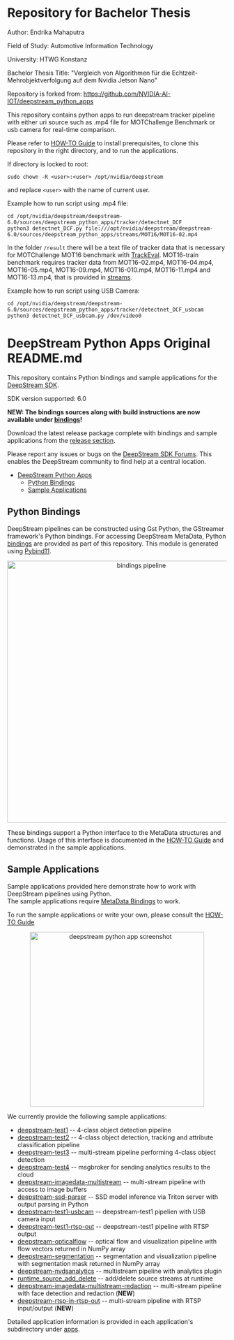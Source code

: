 # Repository for Bachelor Thesis

Author: Endrika Mahaputra 

Field of Study: Automotive Information Technology

University: HTWG Konstanz

Bachelor Thesis Title: "Vergleich von Algorithmen für die Echtzeit-Mehrobjektverfolgung auf dem Nvidia Jetson Nano"

Repository is forked from: https://github.com/NVIDIA-AI-IOT/deepstream_python_apps

This repository contains python apps to run deepstream tracker pipeline with either uri source such as .mp4 file for MOTChallenge Benchmark or usb camera for real-time comparison.

Please refer to [HOW-TO Guide](HOWTO.md) to install prerequisites, to clone this repository in the right directory, and to run the applications.

If directory is locked to root: 
```
sudo chown -R <user>:<user> /opt/nvidia/deepstream
```
and replace ```<user>``` with the name of current user.

Example how to run script using .mp4 file:
```
cd /opt/nvidia/deepstream/deepstream-6.0/sources/deepstream_python_apps/tracker/detectnet_DCF
python3 detectnet_DCF.py file:///opt/nvidia/deepstream/deepstream-6.0/sources/deepstream_python_apps/streams/MOT16/MOT16-02.mp4

```
In the folder ```/result``` there will be a text file of tracker data that is necessary for MOTChallenge MOT16 benchmark with [TrackEval](https://github.com/JonathonLuiten/TrackEval/tree/master/docs/MOTChallenge-Official). MOT16-train benchmark requires tracker data from MOT16-02.mp4, MOT16-04.mp4, MOT16-05.mp4, MOT16-09.mp4, MOT16-010.mp4, MOT16-11.mp4 and MOT16-13.mp4, that is provided in [streams](streams).

Example how to run script using USB Camera:
```
cd /opt/nvidia/deepstream/deepstream-6.0/sources/deepstream_python_apps/tracker/detectnet_DCF_usbcam
python3 detectnet_DCF_usbcam.py /dev/video0

```


# DeepStream Python Apps Original README.md

This repository contains Python bindings and sample applications for the [DeepStream SDK](https://developer.nvidia.com/deepstream-sdk).  

SDK version supported: 6.0

<b>NEW: The bindings sources along with build instructions are now available under [bindings](bindings)!  </b>

Download the latest release package complete with bindings and sample applications from the [release section](../../releases).  

Please report any issues or bugs on the [DeepStream SDK Forums](https://devtalk.nvidia.com/default/board/209). This enables the DeepStream community to find help at a central location.

- [DeepStream Python Apps](#deepstream-python-apps)
  - [Python Bindings](#python-bindings)
  - [Sample Applications](#sample-applications)

<a name="metadata_bindings"></a>
## Python Bindings

DeepStream pipelines can be constructed using Gst Python, the GStreamer framework's Python bindings. For accessing DeepStream MetaData, 
Python [bindings](bindings) are provided as part of this repository. This module is generated using [Pybind11](https://github.com/pybind/pybind11).

<p align="center">
<img src=".python-app-pipeline.png" alt="bindings pipeline" height="600px"/>
</p>

These bindings support a Python interface to the MetaData structures and functions. Usage of this interface is documented in the [HOW-TO Guide](HOWTO.md) and demonstrated in the sample applications.  

<a name="sample_applications"></a>
## Sample Applications

Sample applications provided here demonstrate how to work with DeepStream pipelines using Python.  
The sample applications require [MetaData Bindings](#metadata_bindings) to work.  

To run the sample applications or write your own, please consult the [HOW-TO Guide](HOWTO.md)  

<p align="center">
<img src=".test3-app.png" alt="deepstream python app screenshot" height="400px"/>
</p>

We currently provide the following sample applications:
* [deepstream-test1](apps/deepstream-test1) -- 4-class object detection pipeline
* [deepstream-test2](apps/deepstream-test2) -- 4-class object detection, tracking and attribute classification pipeline
* [deepstream-test3](apps/deepstream-test3) -- multi-stream pipeline performing 4-class object detection
* [deepstream-test4](apps/deepstream-test4) -- msgbroker for sending analytics results to the cloud
* [deepstream-imagedata-multistream](apps/deepstream-imagedata-multistream) -- multi-stream pipeline with access to image buffers
* [deepstream-ssd-parser](apps/deepstream-ssd-parser) -- SSD model inference via Triton server with output parsing in Python
* [deepstream-test1-usbcam](apps/deepstream-test1-usbcam) -- deepstream-test1 pipelien with USB camera input
* [deepstream-test1-rtsp-out](apps/deepstream-test1-rtsp-out) -- deepstream-test1 pipeline with RTSP output
* [deepstream-opticalflow](apps/deepstream-opticalflow) -- optical flow and visualization pipeline with flow vectors returned in NumPy array
* [deepstream-segmentation](apps/deepstream-segmentation) -- segmentation and visualization pipeline with segmentation mask returned in NumPy array
* [deepstream-nvdsanalytics](apps/deepstream-nvdsanalytics) -- multistream pipeline with analytics plugin
* [runtime_source_add_delete](apps/runtime_source_add_delete) -- add/delete source streams at runtime
* [deepstream-imagedata-multistream-redaction](apps/deepstream-imagedata-multistream-redaction) -- multi-stream pipeline with face detection and redaction (<b>NEW</b>)
* [deepstream-rtsp-in-rtsp-out](apps/deepstream-rtsp-in-rtsp-out) -- multi-stream pipeline with RTSP input/output (<b>NEW</b>)


Detailed application information is provided in each application's subdirectory under [apps](apps).  


